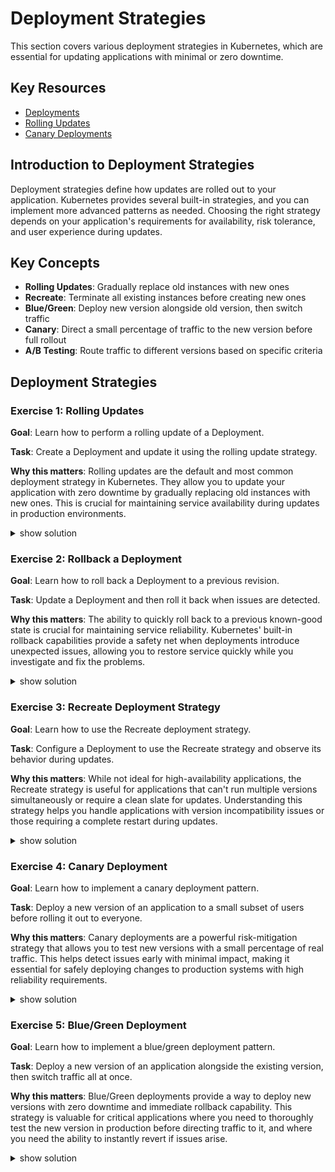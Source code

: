 # Deployment Strategies

This section covers various deployment strategies in Kubernetes, which are essential for updating applications with minimal or zero downtime.

## Key Resources

- [Deployments](https://kubernetes.io/docs/concepts/workloads/controllers/deployment/)
- [Rolling Updates](https://kubernetes.io/docs/tutorials/kubernetes-basics/update/update-intro/)
- [Canary Deployments](https://kubernetes.io/docs/concepts/cluster-administration/manage-deployment/#canary-deployments)

## Introduction to Deployment Strategies

Deployment strategies define how updates are rolled out to your application. Kubernetes provides several built-in strategies, and you can implement more advanced patterns as needed. Choosing the right strategy depends on your application's requirements for availability, risk tolerance, and user experience during updates.

## Key Concepts

- **Rolling Updates**: Gradually replace old instances with new ones
- **Recreate**: Terminate all existing instances before creating new ones
- **Blue/Green**: Deploy new version alongside old version, then switch traffic
- **Canary**: Direct a small percentage of traffic to the new version before full rollout
- **A/B Testing**: Route traffic to different versions based on specific criteria

## Deployment Strategies

### Exercise 1: Rolling Updates

**Goal**: Learn how to perform a rolling update of a Deployment.

**Task**: Create a Deployment and update it using the rolling update strategy.

**Why this matters**: Rolling updates are the default and most common deployment strategy in Kubernetes. They allow you to update your application with zero downtime by gradually replacing old instances with new ones. This is crucial for maintaining service availability during updates in production environments.

<details><summary>show solution</summary>
<p>

**Step 1: Create a Deployment manifest file**

Create a file named `app-deployment.yaml` with the following content:

```yaml
apiVersion: apps/v1
kind: Deployment
metadata:
  name: web-app
  labels:
    app: web-app
spec:
  replicas: 4
  selector:
    matchLabels:
      app: web-app
  strategy:
    type: RollingUpdate
    rollingUpdate:
      maxSurge: 1
      maxUnavailable: 1
  template:
    metadata:
      labels:
        app: web-app
    spec:
      containers:
      - name: nginx
        image: nginx:1.20
        ports:
        - containerPort: 80
```

**Step 2: Create the Deployment**

```bash
kubectl apply -f app-deployment.yaml
```

**Step 3: Verify the Deployment**

```bash
kubectl get deployments
kubectl get pods -l app=web-app
```

**Step 4: Update the Deployment to use a new image version**

```bash
kubectl set image deployment/web-app nginx=nginx:1.21
```

**Step 5: Watch the rolling update in progress**

```bash
kubectl rollout status deployment/web-app
```

**Step 6: Verify the update**

```bash
kubectl describe deployment web-app
```

**What this does**:

- Creates a Deployment with 4 replicas running nginx:1.20
- Configures a rolling update strategy with:
  - `maxSurge: 1`: At most 1 Pod above the desired number of Pods
  - `maxUnavailable: 1`: At most 1 Pod below the desired number of Pods
- Updates the Deployment to use nginx:1.21
- The Deployment controller gradually replaces old Pods with new ones
- At any point during the update, at least 3 Pods are available (desired - maxUnavailable)

</p>
</details>

### Exercise 2: Rollback a Deployment

**Goal**: Learn how to roll back a Deployment to a previous revision.

**Task**: Update a Deployment and then roll it back when issues are detected.

**Why this matters**: The ability to quickly roll back to a previous known-good state is crucial for maintaining service reliability. Kubernetes' built-in rollback capabilities provide a safety net when deployments introduce unexpected issues, allowing you to restore service quickly while you investigate and fix the problems.

<details><summary>show solution</summary>
<p>

**Step 1: Check the current revision history**

```bash
kubectl rollout history deployment/web-app
```

**Step 2: Update the Deployment to a problematic version**

```bash
kubectl set image deployment/web-app nginx=nginx:nonexistent
```

**Step 3: Check the status of the rollout**

```bash
kubectl rollout status deployment/web-app
```

You'll notice the rollout gets stuck because the image doesn't exist.

**Step 4: Verify that some Pods are failing**

```bash
kubectl get pods -l app=web-app
```

You should see some Pods in `ImagePullBackOff` or `ErrImagePull` state.

**Step 5: Roll back to the previous revision**

```bash
kubectl rollout undo deployment/web-app
```

**Step 6: Verify the rollback**

```bash
kubectl rollout status deployment/web-app
kubectl get pods -l app=web-app
kubectl describe deployment web-app
```

**What this does**:

- Checks the revision history of the Deployment
- Updates the Deployment to use a non-existent image, causing the rollout to fail
- Rolls back the Deployment to the previous revision (nginx:1.21)
- The Deployment controller restores the previous configuration
- All Pods eventually return to a running state with the previous image

</p>
</details>

### Exercise 3: Recreate Deployment Strategy

**Goal**: Learn how to use the Recreate deployment strategy.

**Task**: Configure a Deployment to use the Recreate strategy and observe its behavior during updates.

**Why this matters**: While not ideal for high-availability applications, the Recreate strategy is useful for applications that can't run multiple versions simultaneously or require a clean slate for updates. Understanding this strategy helps you handle applications with version incompatibility issues or those requiring a complete restart during updates.

<details><summary>show solution</summary>
<p>

**Step 1: Create a Deployment manifest file with Recreate strategy**

Create a file named `recreate-deployment.yaml` with the following content:

```yaml
apiVersion: apps/v1
kind: Deployment
metadata:
  name: recreate-app
  labels:
    app: recreate-app
spec:
  replicas: 3
  selector:
    matchLabels:
      app: recreate-app
  strategy:
    type: Recreate
  template:
    metadata:
      labels:
        app: recreate-app
    spec:
      containers:
      - name: nginx
        image: nginx:1.20
        ports:
        - containerPort: 80
```

**Step 2: Create the Deployment**

```bash
kubectl apply -f recreate-deployment.yaml
```

**Step 3: Verify the Deployment**

```bash
kubectl get deployments
kubectl get pods -l app=recreate-app
```

**Step 4: Update the Deployment to use a new image version**

```bash
kubectl set image deployment/recreate-app nginx=nginx:1.21
```

**Step 5: Watch the update in progress**

```bash
kubectl get pods -l app=recreate-app -w
```

**What this does**:

- Creates a Deployment with 3 replicas running nginx:1.20
- Configures the Recreate strategy
- Updates the Deployment to use nginx:1.21
- The Deployment controller:
  1. Terminates all existing Pods
  2. Creates new Pods with the updated image
- During the update, there is a period of downtime where no Pods are available
- This strategy is suitable for applications that:
  - Cannot run multiple versions simultaneously
  - Require a clean slate for updates
  - Can tolerate downtime during updates

</p>
</details>

### Exercise 4: Canary Deployment

**Goal**: Learn how to implement a canary deployment pattern.

**Task**: Deploy a new version of an application to a small subset of users before rolling it out to everyone.

**Why this matters**: Canary deployments are a powerful risk-mitigation strategy that allows you to test new versions with a small percentage of real traffic. This helps detect issues early with minimal impact, making it essential for safely deploying changes to production systems with high reliability requirements.

<details><summary>show solution</summary>
<p>

**Step 1: Create a Service to route traffic to the application**

Create a file named `canary-service.yaml` with the following content:

```yaml
apiVersion: v1
kind: Service
metadata:
  name: canary-service
spec:
  selector:
    app: canary-app
  ports:
  - port: 80
    targetPort: 80
```

**Step 2: Create the stable Deployment**

Create a file named `stable-deployment.yaml` with the following content:

```yaml
apiVersion: apps/v1
kind: Deployment
metadata:
  name: stable-app
  labels:
    app: stable-app
spec:
  replicas: 4
  selector:
    matchLabels:
      app: canary-app
      version: stable
  template:
    metadata:
      labels:
        app: canary-app
        version: stable
    spec:
      containers:
      - name: nginx
        image: nginx:1.20
        ports:
        - containerPort: 80
```

**Step 3: Create the canary Deployment**

Create a file named `canary-deployment.yaml` with the following content:

```yaml
apiVersion: apps/v1
kind: Deployment
metadata:
  name: canary-app
  labels:
    app: canary-app
spec:
  replicas: 1
  selector:
    matchLabels:
      app: canary-app
      version: canary
  template:
    metadata:
      labels:
        app: canary-app
        version: canary
    spec:
      containers:
      - name: nginx
        image: nginx:1.21
        ports:
        - containerPort: 80
```

**Step 4: Apply the Service and Deployments**

```bash
kubectl apply -f canary-service.yaml
kubectl apply -f stable-deployment.yaml
kubectl apply -f canary-deployment.yaml
```

**Step 5: Verify the Deployments and Service**

```bash
kubectl get deployments
kubectl get pods -l app=canary-app --show-labels
kubectl get service canary-service
```

**Step 6: Gradually increase the canary Deployment**

```bash
kubectl scale deployment canary-app --replicas=2
```

**Step 7: Complete the canary deployment by scaling down the stable version**

```bash
kubectl scale deployment stable-app --replicas=0
```

**What this does**:

- Creates a Service that selects Pods with the label `app=canary-app`
- Creates two Deployments:
  - `stable-app`: 4 replicas of nginx:1.20 with labels `app=canary-app` and `version=stable`
  - `canary-app`: 1 replica of nginx:1.21 with labels `app=canary-app` and `version=canary`
- The Service routes traffic to both Deployments, with 80% going to the stable version and 20% to the canary version
- Gradually increases the canary version and decreases the stable version
- This allows you to test the new version with a small percentage of traffic before full rollout

</p>
</details>

### Exercise 5: Blue/Green Deployment

**Goal**: Learn how to implement a blue/green deployment pattern.

**Task**: Deploy a new version of an application alongside the existing version, then switch traffic all at once.

**Why this matters**: Blue/Green deployments provide a way to deploy new versions with zero downtime and immediate rollback capability. This strategy is valuable for critical applications where you need to thoroughly test the new version in production before directing traffic to it, and where you need the ability to instantly revert if issues arise.

<details><summary>show solution</summary>
<p>

**Step 1: Create a Service to route traffic to the blue Deployment**

Create a file named `blue-green-service.yaml` with the following content:

```yaml
apiVersion: v1
kind: Service
metadata:
  name: app-service
spec:
  selector:
    app: my-app
    version: blue
  ports:
  - port: 80
    targetPort: 80
```

**Step 2: Create the blue Deployment**

Create a file named `blue-deployment.yaml` with the following content:

```yaml
apiVersion: apps/v1
kind: Deployment
metadata:
  name: blue-app
  labels:
    app: my-app
    version: blue
spec:
  replicas: 3
  selector:
    matchLabels:
      app: my-app
      version: blue
  template:
    metadata:
      labels:
        app: my-app
        version: blue
    spec:
      containers:
      - name: nginx
        image: nginx:1.20
        ports:
        - containerPort: 80
```

**Step 3: Apply the Service and blue Deployment**

```bash
kubectl apply -f blue-green-service.yaml
kubectl apply -f blue-deployment.yaml
```

**Step 4: Verify the Deployment and Service**

```bash
kubectl get deployments
kubectl get pods -l app=my-app --show-labels
kubectl get service app-service
```

**Step 5: Create the green Deployment**

Create a file named `green-deployment.yaml` with the following content:

```yaml
apiVersion: apps/v1
kind: Deployment
metadata:
  name: green-app
  labels:
    app: my-app
    version: green
spec:
  replicas: 3
  selector:
    matchLabels:
      app: my-app
      version: green
  template:
    metadata:
      labels:
        app: my-app
        version: green
    spec:
      containers:
      - name: nginx
        image: nginx:1.21
        ports:
        - containerPort: 80
```

**Step 6: Apply the green Deployment**

```bash
kubectl apply -f green-deployment.yaml
```

**Step 7: Verify that both Deployments are running**

```bash
kubectl get deployments
kubectl get pods -l app=my-app --show-labels
```

**Step 8: Switch traffic from blue to green by updating the Service**

```bash
kubectl patch service app-service -p '{"spec":{"selector":{"version":"green"}}}'
```

**Step 9: Verify the Service is now pointing to the green Deployment**

```bash
kubectl describe service app-service
```

**Step 10: Once the green Deployment is confirmed working, delete the blue Deployment**

```bash
kubectl delete deployment blue-app
```

**What this does**:

- Creates a Service that initially routes traffic to the blue Deployment
- Deploys the blue version (nginx:1.20) and verifies it's working
- Deploys the green version (nginx:1.21) alongside the blue version
- The green version can be tested independently before switching traffic
- Updates the Service to route all traffic to the green version at once
- Deletes the blue version after confirming the green version is working
- This provides a clean cutover with zero downtime and easy rollback (by switching the Service back to blue)

</p>
</details>
